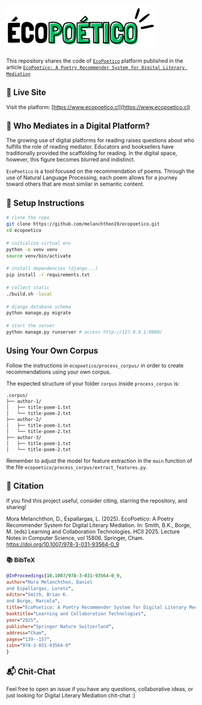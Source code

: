 # <img src="./readme_assets/ecopoetico-sinfondo-grande.png" alt="Homepage Screenshot" width="400"/>

This repository shares the code of [`EcoPoetico`](https://www.ecopoetico.cl) platform published in the article [`EcoPoetico: A Poetry Recommender System for Digital Literary Mediation`](https://doi.org/10.1007/978-3-031-93564-0_9)

## 🔗 Live Site

Visit the platform: [https://www.ecopoetico.cl](https://www.ecopoetico.cl)

## 📖 Who Mediates in a Digital Platform?

The growing use of digital platforms for reading raises questions about who fulfills the role of reading mediator. Educators and booksellers have traditionally provided the scaffolding for reading. In the digital space, however, this figure becomes blurred and indistinct.

`EcoPoetico` is a tool focused on the recommendation of poems. Through the use of Natural Language Processing, each poem allows for a journey toward others that are most similar in semantic content.

## 🚀 Setup Instructions

```bash
# clone the repo
git clone https://github.com/melanchthon19/ecopoetico.git
cd ecopoetico

# initialize virtual env
python -m venv venv
source venv/bin/activate

# install dependencies (django...)
pip install -r requirements.txt

# collect static
./build.sh -local

# django database schema
python manage.py migrate

# start the server
python manage.py runserver # access http://127.0.0.1:8000/
```

## Using Your Own Corpus

Follow the instructions in `ecopoetico/process_corpus/` in order to create recommendations using your own corpus.

The expected structure of your folder `corpus` inside `process_corpus` is:
```
.corpus/
├── author-1/
│   ├── title-poem-1.txt
│   └── title-poem-2.txt
├── author-2/
│   ├── title-poem-1.txt
│   └── title-poem-2.txt
├── author-3/
│   ├── title-poem-1.txt
│   └── title-poem-2.txt
```

Remember to adjust the model for feature extraction in the `main` function of the file `ecopoetico/process_corpus/extract_features.py`.

## 🙌 Citation

If you find this project useful, consider citing, starring the repository, and sharing!

Mora Melanchthon, D., Espallargas, L. (2025). EcoPoetico: A Poetry Recommender System for Digital Literary Mediation. In: Smith, B.K., Borge, M. (eds) Learning and Collaboration Technologies. HCII 2025. Lecture Notes in Computer Science, vol 15806. Springer, Cham. https://doi.org/10.1007/978-3-031-93564-0_9


### 📚 BibTeX

```bibtex
@InProceedings{10.1007/978-3-031-93564-0_9,
author="Mora Melanchthon, Daniel
and Espallargas, Loreto",
editor="Smith, Brian K.
and Borge, Marcela",
title="EcoPoetico: A Poetry Recommender System for Digital Literary Mediation",
booktitle="Learning and Collaboration Technologies",
year="2025",
publisher="Springer Nature Switzerland",
address="Cham",
pages="139--157",
isbn="978-3-031-93564-0"
}
```

## 📬 Chit-Chat
Feel free to open an issue if you have any questions, collaborative ideas, or just looking for Digital Literary Mediation chit-chat :)


